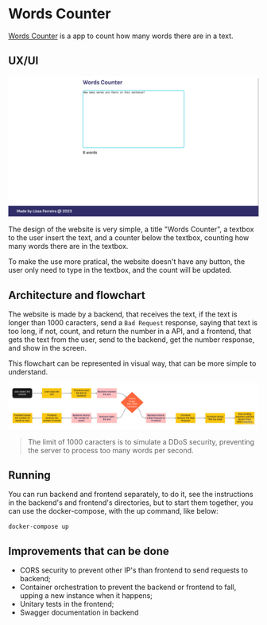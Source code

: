 # Words Counter

[Words Counter](https://words-count-rho.vercel.app/) is a app to count how many words there are in a text.

## UX/UI

![Printscreen of the website, white page with blue footer, title "Words Counter", textbox with "How many words are there in this sentence?", and below "8 words". In the footer, text "Made by Lissa Ferreira @  2023"](assets/website01.png)

The design of the website is very simple, a title "Words Counter", a textbox to the user insert the text, and a counter below the textbox, counting how many words there are in the textbox.

To make the use more pratical, the website doesn't have any button, the user only need to type in the textbox, and the count will be updated.

## Architecture and flowchart

The website is made by a backend, that receives the text, if the text is longer than 1000 caracters, send a `Bad Request` response, saying that text is too long, if not, count, and return the number in a API, and a frontend, that gets the text from the user, send to the backend, get the number response, and show in the screen.

This flowchart can be represented in visual way, that can be more simple to understand.

![flowchart](assets/flowchart.jpg)

> The limit of 1000 caracters is to simulate a DDoS security, preventing the server to process too many words per second.

## Running

You can run backend and frontend separately, to do it, see the instructions in the backend's and frontend's directories, but to start them together, you can use the docker-compose, with the up command, like below:

```shell
docker-compose up
```

## Improvements that can be done

- CORS security to prevent other IP's than frontend to send requests to backend;
- Container orchestration to prevent the backend or frontend to fall, upping a new instance when it happens;
- Unitary tests in the frontend;
- Swagger documentation in backend
